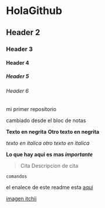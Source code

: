 # HolaGithub
## Header 2
### Header 3
#### Header 4
##### Header 5
###### Header 6
mi primer repositorio

cambiado desde el bloc de notas

**Texto en negrita** __Otro texto en negrita__

*texto en italica* _otro texto en italica_

**Lo que hay aqui es mas _importante_**

> Cita
> Descripcion de cita

```
comandos
```

el enalece de este readme esta [aqui](https://github.com/luis783/HolaGithub/edit/main/README.md)

[imagen itchii]()
